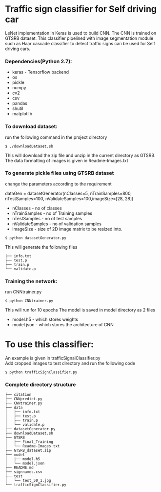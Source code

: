 # Traffic sign classifier for Self driving car

LeNet implementation in Keras is used to build CNN. The CNN is trained on GTSRB dataset.
This classifier pipelined with image segmentation module such as Haar cascade classifier to detect traffic signs can be used for Self driving cars. 

### Dependencies(Python 2.7):
* keras - Tensorflow backend
* os
* pickle
* numpy
* cv2
* csv
* pandas
* shutil
* matplotlib



### To download dataset:
run the following command in the project directory
```
$ ./downloadDataset.sh 
```
This will download the zip file and unzip in the current directory as GTSRB. The data formatting of images is given in Readme-Images.txt

### To generate pickle files using GTSRB dataset
change the parameters according to the requirement

dataGen = datasetGenerator(nClasses=5, nTrainSamples=800,
                               nTestSamples=100, nValidateSamples=100,imageSize=[28, 28])
* nClasses - no of classes
* nTrainSamples - no of Training samples
* nTestSamples - no of test samples
* nValidateSamples - no of validation samples
* imageSize - size of 2D image matrix to be resized into.  
                              
```
$ python datasetGenerator.py
```

This will generate the following files
```
├── info.txt
├── test.p
├── train.p
└── validate.p
```

### Training the network:
run CNNtrainer.py
```
$ python CNNtrainer.py
```
This will run for 10 epochs
The model is saved in model directory as 2 files
* model.h5 - which stores weights
* model.json - which stores the architecture of CNN


# To use this classifier:
An example is given in trafficSignalClassifier.py\
Add cropped images to test directory and run the following code
```
$ python trafficSignClassifier.py
```

### Complete directory structure
```
├── citation
├── CNNpredict.py
├── CNNtrainer.py
├── data
│   ├── info.txt
│   ├── test.p
│   ├── train.p
│   └── validate.p
├── datasetGenerator.py
├── downloadDataset.sh
├── GTSRB
│   ├── Final_Training
│   └── Readme-Images.txt
├── GTSRB_dataset.zip
├── model
│   ├── model.h5
│   └── model.json
├── README.md
├── signnames.csv
├── test
│   └── test_50_1.jpg
└── trafficSignClassifier.py

```

